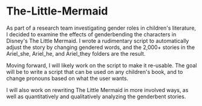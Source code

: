 # The-Little-Mermaid

As part of a research team investigating gender roles in children's literature, I decided to examine the effects of genderbending the characters in Disney's The Little Mermaid. I wrote a rudimentary script to automatically adjust the story by changing gendered words, and the 2,000+ stories in the Ariel_she, Ariel_he, and Ariel_they folders are the result.

Moving forward, I will likely work on the script to make it re-usable. The goal will be to write a script that can be used on any children's book, and to change pronouns based on what the user wants.

I will also work on rewriting The Little Mermaid in more involved ways, as well as quantitatively and qualitatively analyzing the genderbent stories.